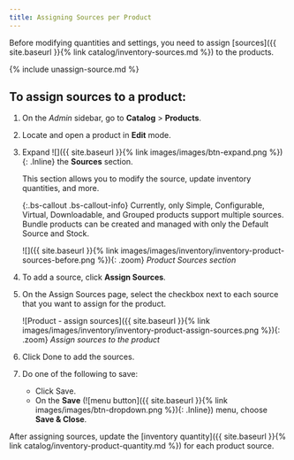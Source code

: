 ```yaml
---
title: Assigning Sources per Product
---
```


Before modifying quantities and settings, you need to assign [sources]({{ site.baseurl }}{% link catalog/inventory-sources.md %}) to the products.

{% include unassign-source.md %}

## To assign sources to a product:

1. On the _Admin_ sidebar, go to **Catalog** > **Products**.

1. Locate and open a product in **Edit** mode.

1. Expand ![]({{ site.baseurl }}{% link images/images/btn-expand.png %}){: .Inline} the **Sources** section.

   This section allows you to modify the source, update inventory quantities, and more.

    {:.bs-callout .bs-callout-info}
    Currently, only Simple, Configurable, Virtual, Downloadable, and Grouped products support multiple sources. Bundle products can be created and managed with only the Default Source and Stock.

    ![]({{ site.baseurl }}{% link images/images/inventory/inventory-product-sources-before.png %}){: .zoom}
    _Product Sources section_

1. To add a source, click **Assign Sources**.

1. On the Assign Sources page, select the checkbox next to each source that you want to assign for the product.

    ![Product - assign sources]({{ site.baseurl }}{% link images/images/inventory/inventory-product-assign-sources.png %}){: .zoom}
    _Assign sources to the product_

1. Click <span class="btn">Done</span> to add the sources.

1. Do one of the following to save:

   - Click <span class="btn">Save</span>.
   - On the **Save** (![menu button]({{ site.baseurl }}{% link images/images/btn-dropdown.png %}){: .Inline}) menu, choose **Save & Close**.

After assigning sources, update the [inventory quantity]({{ site.baseurl }}{% link catalog/inventory-product-quantity.md %}) for each product source.
